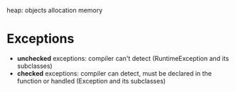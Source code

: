 heap: objects allocation memory

# Exceptions
- **unchecked** exceptions: compiler can't detect (RuntimeException and its subclasses)
- **checked** exceptions: compiler can detect, must be declared in the function or handled (Exception and its subclasses)